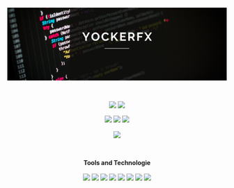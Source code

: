 <p align="center">
 <img src="Word of the day.png"> 
 </p>

<br>
<p align="center">
 <img width="48%" src="https://github-readme-stats.vercel.app/api?username=yockerfx&show_icons=true&theme=radical&count_private=true&custom_title=@yockerfx "> 
 <img  width="48%" src="https://github-readme-streak-stats.herokuapp.com/?user=yockerfx&theme=radical" />
</p>

<p align="center">
 <img width="200px"src="https://i.dlpng.com/static/png/7039439_preview.png">
 <img width="400px" src="https://github-readme-stats.vercel.app/api/top-langs/?username=yockerfx&layout=compact&theme=radical&custom_title=Languages" /> 
 <img width="200px"src="https://i.dlpng.com/static/png/7039439_preview.png">
 <br>
 <br>
 <img width="600px"src="https://activity-graph.herokuapp.com/graph?username=yockerfx&theme=redical">
 
</p>

<br>

<p align="center">
 <b>Tools and Technologie</b>
 <br>
 <br>
 
 <img width="60px" src="https://cdn.iconscout.com/icon/free/png-256/paint-net-569195.png" />
 <img width="60px" src="https://www.freepnglogos.com/uploads/photoshop-png-logo/photoshop-cc-icon-png-logo-2.png"/>
 <img width="60px" src="https://upload.wikimedia.org/wikipedia/commons/thumb/0/0d/Inkscape_Logo.svg/2048px-Inkscape_Logo.svg.png"/>
 <img width="60px" src="https://upload.wikimedia.org/wikipedia/commons/6/6a/JavaScript-logo.png"/>
 <img width="130px" src="https://allprowebdesigns.com/blog/wp-content/uploads/2019/01/1lJ32Bl-lHWmNMUSiSq17gQ-792x445.png"/>
 <img width="60px" src="https://i7.pngguru.com/preview/785/145/98/java-development-kit-software-development-kit-computer-programming-computer-icons-programming-language-icon.jpg"/>
 <img width="60px" src="https://seeklogo.com/images/G/git-bash-logo-B6475E8359-seeklogo.com.png"/>
 <img width="60px" src="https://upload.wikimedia.org/wikipedia/commons/thumb/2/2d/Visual_Studio_Code_1.18_icon.svg/1028px-Visual_Studio_Code_1.18_icon.svg.png" />
  
</p>
